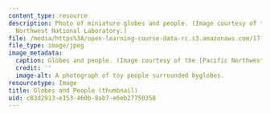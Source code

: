 ```yaml
---
content_type: resource
description: Photo of miniature globes and people. (Image courtesy of the Pacific
  Northwest National Laboratory.)
file: /media/https%3A/open-learning-course-data-rc.s3.amazonaws.com/17-188j-labor-and-politics-fall-2005/c83d2913e153460b8ab7e6eb27750358_17-188jf05-th.jpg
file_type: image/jpeg
image_metadata:
  caption: Globes and people. (Image courtesy of the [Pacific Northwest National Laboratory](http://www.pnl.gov/).)
  credit: ''
  image-alt: A photograph of toy people surrounded byglobes.
resourcetype: Image
title: Globes and People (thumbnail)
uid: c83d2913-e153-460b-8ab7-e6eb27750358
---
```

